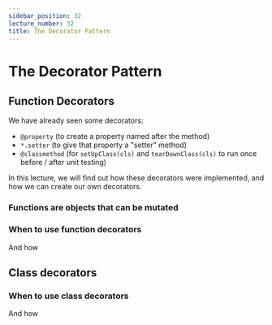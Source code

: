 ```yaml
---
sidebar_position: 32
lecture_number: 32
title: The Decorator Pattern
---
```


# The Decorator Pattern

## Function Decorators

We have already seen some decorators:
- `@property` (to create a property named after the method)
- `*.setter` (to give that property a "setter" method)
- `@classmethod` (for `setUpClass(cls)` and `tearDownClass(cls)` to run once before / after unit testing)

In this lecture, we will find out how these decorators were implemented, and how we can create our own decorators.

### Functions are objects that can be mutated
### When to use function decorators
And how

## Class decorators
### When to use class decorators
And how
